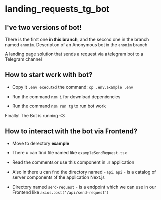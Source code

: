 # landing_requests_tg_bot

## **I've two versions of bot!**
There is the first one **in this branch**, and the second one in the branch named `anonim`.
Description of an Anonymous bot in the `anonim` branch

A landing page solution that sends a request via a telegram bot to a Telegram channel

## How to start work with **bot**?
- Copy it `.env executed` the command: `cp .env.example .env`

- Run the command `npm i` for download dependencies

- Run the command `npm run tg` to run bot work

Finally! The Bot is running <3

## How to interact with the **bot** via Frontend?

- Move to derectory **example**

- There u can find file named like `exampleSendRequest.tsx`

- Read the comments or use this component in ur application

- Also in there u can find the directory named - `api`. `api` - is a catalog of server components of the application Next.js

- Directory named `send-request` - is a endpoint which we can use in our Frontend like `axios.post('/api/send-request')`

